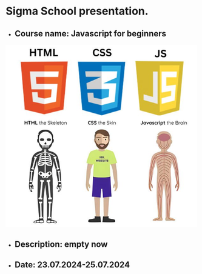 # Sigma School presentation. 
- ## Course name: Javascript for beginners
![course logo](course-logo.jpg)
- ## Description: empty now
- ## Date: 23.07.2024-25.07.2024
